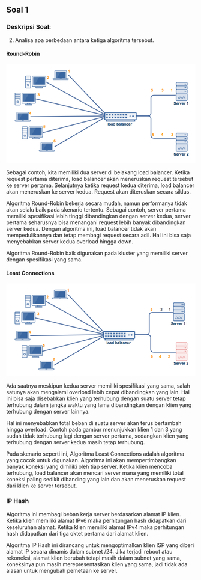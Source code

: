 ## Soal 1

### Deskripsi Soal:
2. Analisa apa perbedaan antara ketiga algoritma tersebut.

#### Round-Robin
![Round Robin](images/RoundRobin.png)

Sebagai contoh, kita memiliki dua server di belakang load balancer. Ketika request pertama diterima, load balancer akan meneruskan request tersebut ke server pertama. Selanjutnya ketika request kedua diterima, load balancer akan meneruskan ke server kedua. Request akan diteruskan secara siklus.

Algoritma Round-Robin bekerja secara mudah, namun performanya tidak akan selalu baik pada skenario tertentu. Sebagai contoh, server pertama memiliki spesifikasi lebih tinggi dibandingkan dengan server kedua, server pertama seharusnya bisa menangani request lebih banyak dibandingkan server kedua. Dengan algoritma ini, load balancer tidak akan mempedulikannya dan tetap membagi request secara adil. Hal ini bisa saja menyebabkan server kedua overload hingga down.

Algoritma Round-Robin baik digunakan pada kluster yang memiliki server dengan spesifikasi yang sama.


#### Least Connections
![Least Connections](images/LeastConnections.png)

Ada saatnya meskipun kedua server memiliki spesifikasi yang sama, salah satunya akan mengalami overload lebih cepat dibandingkan yang lain. Hal ini bisa saja disebabkan klien yang terhubung dengan suatu server tetap terhubung dalam jangka waktu yang lama dibandingkan dengan klien yang terhubung dengan server lainnya.

Hal ini menyebabkan total beban di suatu server akan terus bertambah hingga overload. Contoh pada gambar menunjukkan klien 1 dan 3 yang sudah tidak terhubung lagi dengan server pertama, sedangkan klien yang terhubung dengan server kedua masih tetap terhubung.

Pada skenario seperti ini, Algoritma Least Connections adalah algoritma yang cocok untuk digunakan. Algoritma ini akan mempertimbangkan banyak koneksi yang dimiliki oleh tiap server. Ketika klien mencoba terhubung, load balancer akan mencari server mana yang memiliki total koneksi paling sedikit dibanding yang lain dan akan meneruskan request dari klien ke server tersebut.

### IP Hash
Algoritma ini membagi beban kerja server berdasarkan alamat IP klien. Ketika klien memiliki alamat IPv6 maka perhitungan hash didapatkan dari keseluruhan alamat. Ketika klien memiliki alamat IPv4 maka perhitungan hash didapatkan dari tiga oktet pertama dari alamat klien.

Algoritma IP Hash ini dirancang untuk mengoptimalkan klien ISP yang diberi alamat IP secara dinamis dalam subnet /24. Jika terjadi reboot atau rekoneksi, alamat klien berubah tetapi masih dalam subnet yang sama, koneksinya pun masih merepresentasikan klien yang sama, jadi tidak ada alasan untuk mengubah pemetaan ke server.
